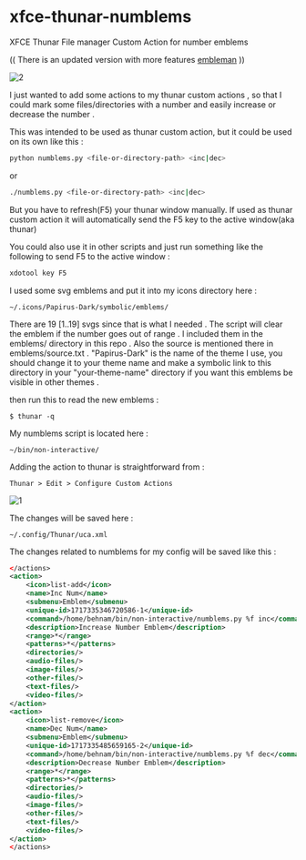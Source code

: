 # xfce-thunar-numblems
XFCE Thunar File manager Custom Action for number emblems

(( There is an updated version with more features [embleman](https://github.com/behnamgolds/embleman) ))

![2](https://github.com/behnamgolds/xfce-thunar-numblems/assets/29102609/b7fa3279-d2b2-4b56-9b90-d80f080537aa)

I just wanted to add some actions to my thunar custom actions ,
so that I could mark some files/directories with a number and
easily increase or decrease the number .

This was intended to be used as thunar custom action, but it
could be used on its own like this :

```bash
python numblems.py <file-or-directory-path> <inc|dec>
```
or
```bash
./numblems.py <file-or-directory-path> <inc|dec>
```
But you have to refresh(F5) your thunar window manually.
If used as thunar custom action it will automatically send
the F5 key to the active window(aka thunar)

You could also use it in other scripts and just run something
like the following to send F5 to the active window :
```bash
xdotool key F5
```

I used some svg emblems and put it into my icons directory here :
```
~/.icons/Papirus-Dark/symbolic/emblems/
```
There are 19 [1..19] svgs since that is what I needed .
The script will clear the emblem if the number goes out of range .
I included them in the emblems/ directory in this repo .
Also the source is mentioned there in emblems/source.txt .
"Papirus-Dark" is the name of the theme I use, you should change
it to your theme name and make a symbolic link to this directory
in your "your-theme-name" directory if you want this emblems be
visible in other themes .

then run this to read the new emblems :
```
$ thunar -q
```

My numblems script is located here :
```
~/bin/non-interactive/
```
Adding the action to thunar is straightforward from :
```
Thunar > Edit > Configure Custom Actions
```
![1](https://github.com/behnamgolds/xfce-thunar-numblems/assets/29102609/d28dbfb5-1e21-4536-b536-24476e55b2d3)

The changes will be saved here :
```
~/.config/Thunar/uca.xml
```
The changes related to numblems for my config will be saved like this :
```xml
</actions>
<action>
	<icon>list-add</icon>
	<name>Inc Num</name>
	<submenu>Emblem</submenu>
	<unique-id>1717335346720586-1</unique-id>
	<command>/home/behnam/bin/non-interactive/numblems.py %f inc</command>
	<description>Increase Number Emblem</description>
	<range>*</range>
	<patterns>*</patterns>
	<directories/>
	<audio-files/>
	<image-files/>
	<other-files/>
	<text-files/>
	<video-files/>
</action>
<action>
	<icon>list-remove</icon>
	<name>Dec Num</name>
	<submenu>Emblem</submenu>
	<unique-id>1717335485659165-2</unique-id>
	<command>/home/behnam/bin/non-interactive/numblems.py %f dec</command>
	<description>Decrease Number Emblem</description>
	<range>*</range>
	<patterns>*</patterns>
	<directories/>
	<audio-files/>
	<image-files/>
	<other-files/>
	<text-files/>
	<video-files/>
</action>
</actions>
```



